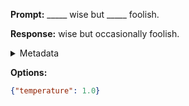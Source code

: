 **Prompt:**
_____ wise but _____ foolish.

**Response:**
wise but occasionally foolish.

<details><summary>Metadata</summary>

- Duration: 618 ms
- Datetime: 2023-09-02T22:13:49.319910
- Model: gpt-3.5-turbo-0613

</details>

**Options:**
```json
{"temperature": 1.0}
```


